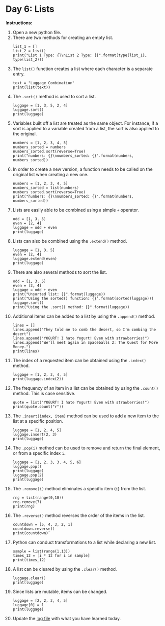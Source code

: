 # Day 6: Lists
**Instructions:** 
1. Open a new python file.
2. There are two methods for creating an empty list.
    ```
    list_1 = []
    list_2 = list()
    print("List 1 Type: {}\nList 2 Type: {}".format(type(list_1), type(list_2)))
    ```
3. The `list()` function creates a list where each character is a separate entry.
    ```
    text = "Luggage Combination"
    print(list(text))
    ```
4. The `.sort()` method is used to sort a list.
    ```
    luggage = [1, 3, 5, 2, 4]
    luggage.sort()
    print(luggage)
    ```
5. Variables built off a list are treated as the same object. For instance, if a sort is applied to a variable created from a list, the sort is also applied to the original.
    ```
    numbers = [1, 2, 3, 4, 5]
    numbers_sorted = numbers
    numbers_sorted.sort(reverse=True)
    print("numbers: {}\nnumbers_sorted: {}".format(numbers, numbers_sorted))
    ```
6. In order to create a new version, a function needs to be called on the original list when creating a new one.
    ```
    numbers = [1, 2, 3, 4, 5]
    numbers_sorted = list(numbers)
    numbers_sorted.sort(reverse=True)
    print("numbers: {}\nnumbers_sorted: {}".format(numbers, numbers_sorted))
    ```
7. Lists are easily able to be combined using a simple `+` operator.
    ```
    odd = [1, 3, 5]
    even = [2, 4]
    luggage = odd + even
    print(luggage)
    ```
8. Lists can also be combined using the `.extend()` method.
    ```
    luggage = [1, 3, 5]
    even = [2, 4]
    luggage.extend(even)
    print(luggage)
    ```
9. There are also several methods to sort the list.
    ```
    odd = [1, 3, 5]
    even = [2, 4]
    luggage = odd + even
    print("Unsorted list: {}".format(luggage))
    print("Using the sorted() function: {}".format(sorted(luggage)))
    luggage.sort()
    print("Using the .sort() method: {}".format(luggage))
    ```
10. Additional items can be added to a list by using the `.append()` method.
    ```
    lines = []
    lines.append("They told me to comb the desert, so I'm combing the desert")
    lines.append("YOGURT! I hate Yogurt! Even with strawberries!")
    lines.append("We'll meet again in Spaceballs 2: The Quest for More Money.")
    print(lines)
    ```
11. The index of a requested item can be obtained using the `.index()` method.
    ```
    luggage = [1, 2, 3, 4, 5]
    print(luggage.index(2))
    ```
12. The frequency of an item in a list can be obtained by using the `.count()` method. This is case sensitive.
    ```
    quote = list("YOGURT! I hate Yogurt! Even with strawberries!")
    print(quote.count("r"))
    ```
13. The `.insert(index, item)` method can be used to add a new item to the list at a specific position.
    ```
    luggage = [1, 2, 4, 5]
    luggage.insert(2, 3)
    print(luggage)
    ```
14. The `.pop(i)` method can be used to remove and return the final element, or from a specific index `i`.
    ```
    luggage = [1, 2, 3, 3, 4, 5, 6]
    luggage.pop()
    print(luggage)
    luggage.pop(2)
    print(luggage)
    ```
15. The `.remove(i)` method eliminates a specific item (`i`) from the list.
    ```
    rng = list(range(0,10))
    rng.remove(7)
    print(rng)
    ```
16. The `.reverse()` method reverses the order of the items in the list.
    ```
    countdown = [5, 4, 3, 2, 1]
    countdown.reverse()
    print(countdown)`
17. Python can conduct transformations to a list while declaring a new list.
    ```
    sample = list(range(1,13))
    times_12 = [i * 12 for i in sample]
    print(times_12)
    ```
18. A list can be cleared by using the `.clear()` method.
    ```
    luggage.clear()
    print(luggage)
    ```
19. Since lists are mutable, items can be changed.
    ```
    luggage = [2, 2, 3, 4, 5]
    luggage[0] = 1
    print(luggage)
    ```
20. Update the [log file](../../log.md) with what you have learned today.
